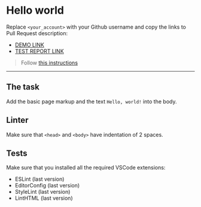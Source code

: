 # Hello world

Replace `<your_account>` with your Github username and copy the links to Pull Request description:
- [DEMO LINK](https://Klishchar-Ihor.github.io/layout_hello-world/)
- [TEST REPORT LINK](https://Klishchar-Ihor.github.io/layout_hello-world/report/html_report/)

> Follow [this instructions](https://mate-academy.github.io/layout_task-guideline/#how-to-solve-the-layout-tasks-on-github)
___

## The task

Add the basic page markup and the text `Hello, world!` into the body.

## Linter

Make sure that `<head>` and `<body>` have indentation of 2 spaces.

## Tests

Make sure that you installed all the required VSCode extensions:

- ESLint (last version)
- EditorConfig (last version)
- StyleLint (last version)
- LintHTML (last version)
